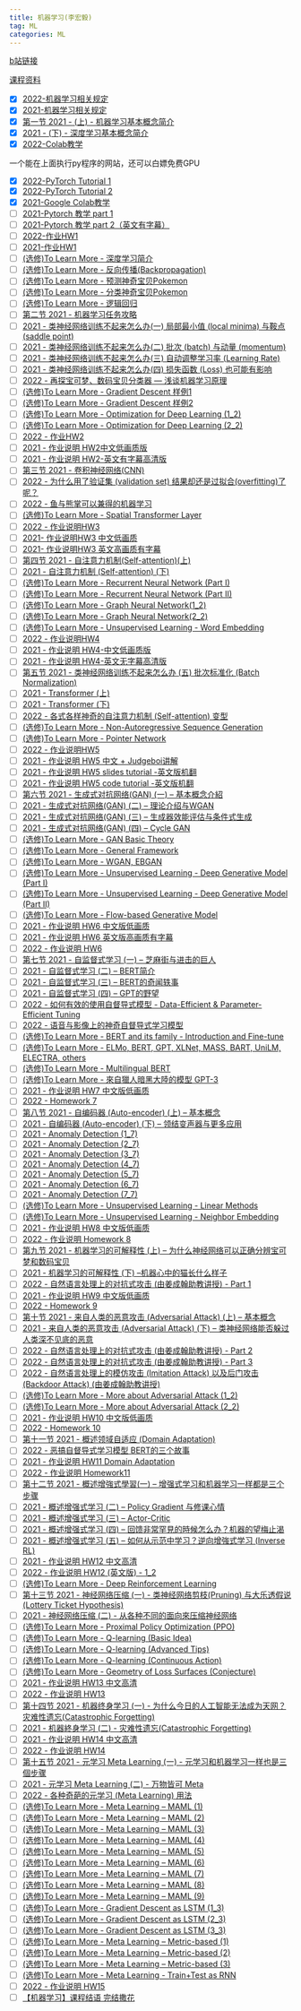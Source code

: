 ```yaml
---
title: 机器学习(李宏毅)
tag: ML
categories: ML
---
```


[b站链接](https://www.bilibili.com/video/BV1Wv411h7kN/?p=2&spm_id_from=pageDriver&vd_source=c486ded0b26b82075e9c932c97bc4fc1)

[课程资料](https://speech.ee.ntu.edu.tw/~hylee/ml/2022-spring.php)

- [x] [2022-机器学习相关规定](https://www.bilibili.com/video/BV1Wv411h7kN?p=1)
- [x] [2021-机器学习相关规定](https://www.bilibili.com/video/BV1Wv411h7kN?p=2)
- [x] [第一节 2021 - (上) - 机器学习基本概念简介](https://www.bilibili.com/video/BV1Wv411h7kN?p=3)
- [x] [2021 - (下) - 深度学习基本概念简介](https://www.bilibili.com/video/BV1Wv411h7kN?p=4)
- [x] [2022-Colab教学](https://www.bilibili.com/video/BV1Wv411h7kN?p=5)

一个能在上面执行py程序的网站，还可以白嫖免费GPU

- [x] [2022-PyTorch Tutorial 1](https://www.bilibili.com/video/BV1Wv411h7kN?p=6)
- [x] [2022-PyTorch Tutorial 2](https://www.bilibili.com/video/BV1Wv411h7kN?p=7)
- [x] [2021-Google Colab教学](https://www.bilibili.com/video/BV1Wv411h7kN?p=8)
- [ ] [2021-Pytorch 教学 part 1](https://www.bilibili.com/video/BV1Wv411h7kN?p=9)
- [ ] [2021-Pytorch 教学 part 2（英文有字幕）](https://www.bilibili.com/video/BV1Wv411h7kN?p=10)
- [ ] [2022-作业HW1](https://www.bilibili.com/video/BV1Wv411h7kN?p=11)
- [ ] [2021-作业HW1](https://www.bilibili.com/video/BV1Wv411h7kN?p=12)
- [ ] [(选修)To Learn More - 深度学习简介](https://www.bilibili.com/video/BV1Wv411h7kN?p=13)
- [ ] [(选修)To Learn More - 反向传播(Backpropagation)](https://www.bilibili.com/video/BV1Wv411h7kN?p=14)
- [ ] [(选修)To Learn More - 预测神奇宝贝Pokemon](https://www.bilibili.com/video/BV1Wv411h7kN?p=15)
- [ ] [(选修)To Learn More - 分类神奇宝贝Pokemon](https://www.bilibili.com/video/BV1Wv411h7kN?p=16)
- [ ] [(选修)To Learn More - 逻辑回归](https://www.bilibili.com/video/BV1Wv411h7kN?p=17)
- [ ] [第二节 2021 - 机器学习任务攻略](https://www.bilibili.com/video/BV1Wv411h7kN?p=18)
- [ ] [2021 - 类神经网络训练不起来怎么办(一) 局部最小值 (local minima) 与鞍点 (saddle point)](https://www.bilibili.com/video/BV1Wv411h7kN?p=19)
- [ ] [2021 - 类神经网络训练不起来怎么办(二) 批次 (batch) 与动量 (momentum)](https://www.bilibili.com/video/BV1Wv411h7kN?p=20)
- [ ] [2021 - 类神经网络训练不起来怎么办(三) 自动调整学习率 (Learning Rate)](https://www.bilibili.com/video/BV1Wv411h7kN?p=21)
- [ ] [2021 - 类神经网络训练不起来怎么办(四) 损失函数 (Loss) 也可能有影响](https://www.bilibili.com/video/BV1Wv411h7kN?p=22)
- [ ] [2022 - 再探宝可梦、数码宝贝分类器 — 浅谈机器学习原理](https://www.bilibili.com/video/BV1Wv411h7kN?p=23)
- [ ] [(选修)To Learn More - Gradient Descent 样例1](https://www.bilibili.com/video/BV1Wv411h7kN?p=24)
- [ ] [(选修)To Learn More - Gradient Descent 样例2](https://www.bilibili.com/video/BV1Wv411h7kN?p=25)
- [ ] [(选修)To Learn More - Optimization for Deep Learning (1_2)](https://www.bilibili.com/video/BV1Wv411h7kN?p=26)
- [ ] [(选修)To Learn More - Optimization for Deep Learning (2_2)](https://www.bilibili.com/video/BV1Wv411h7kN?p=27)
- [ ] [2022 - 作业HW2](https://www.bilibili.com/video/BV1Wv411h7kN?p=28)
- [ ] [2021 - 作业说明 HW2中文低画质版](https://www.bilibili.com/video/BV1Wv411h7kN?p=29)
- [ ] [2021 - 作业说明 HW2-英文有字幕高清版](https://www.bilibili.com/video/BV1Wv411h7kN?p=30)
- [ ] [第三节 2021 - 卷积神经网络(CNN)](https://www.bilibili.com/video/BV1Wv411h7kN?p=31)
- [ ] [2022 - 为什么用了验证集 (validation set) 结果却还是过拟合(overfitting)了呢？](https://www.bilibili.com/video/BV1Wv411h7kN?p=32)
- [ ] [2022 - 鱼与熊掌可以兼得的机器学习](https://www.bilibili.com/video/BV1Wv411h7kN?p=33)
- [ ] [(选修)To Learn More - Spatial Transformer Layer](https://www.bilibili.com/video/BV1Wv411h7kN?p=34)
- [ ] [2022 - 作业说明HW3](https://www.bilibili.com/video/BV1Wv411h7kN?p=35)
- [ ] [2021- 作业说明HW3 中文低画质](https://www.bilibili.com/video/BV1Wv411h7kN?p=36)
- [ ] [2021- 作业说明HW3 英文高画质有字幕](https://www.bilibili.com/video/BV1Wv411h7kN?p=37)
- [ ] [第四节 2021 - 自注意力机制(Self-attention)(上)](https://www.bilibili.com/video/BV1Wv411h7kN?p=38)
- [ ] [2021 - 自注意力机制 (Self-attention) (下)](https://www.bilibili.com/video/BV1Wv411h7kN?p=39)
- [ ] [(选修)To Learn More - Recurrent Neural Network (Part I)](https://www.bilibili.com/video/BV1Wv411h7kN?p=40)
- [ ] [(选修)To Learn More - Recurrent Neural Network (Part II)](https://www.bilibili.com/video/BV1Wv411h7kN?p=41)
- [ ] [(选修)To Learn More - Graph Neural Network(1_2)](https://www.bilibili.com/video/BV1Wv411h7kN?p=42)
- [ ] [(选修)To Learn More - Graph Neural Network(2_2)](https://www.bilibili.com/video/BV1Wv411h7kN?p=43)
- [ ] [(选修)To Learn More - Unsupervised Learning - Word Embedding](https://www.bilibili.com/video/BV1Wv411h7kN?p=44)
- [ ] [2022 - 作业说明HW4](https://www.bilibili.com/video/BV1Wv411h7kN?p=45)
- [ ] [2021 - 作业说明 HW4-中文低画质版](https://www.bilibili.com/video/BV1Wv411h7kN?p=46)
- [ ] [2021 - 作业说明 HW4-英文无字幕高清版](https://www.bilibili.com/video/BV1Wv411h7kN?p=47)
- [ ] [第五节 2021 - 类神经网络训练不起来怎么办 (五) 批次标准化 (Batch Normalization)](https://www.bilibili.com/video/BV1Wv411h7kN?p=48)
- [ ] [2021 - Transformer (上)](https://www.bilibili.com/video/BV1Wv411h7kN?p=49)
- [ ] [2021 - Transformer (下)](https://www.bilibili.com/video/BV1Wv411h7kN?p=50)
- [ ] [2022 - 各式各样神奇的自注意力机制 (Self-attention) 变型](https://www.bilibili.com/video/BV1Wv411h7kN?p=51)
- [ ] [(选修)To Learn More - Non-Autoregressive Sequence Generation](https://www.bilibili.com/video/BV1Wv411h7kN?p=52)
- [ ] [(选修)To Learn More - Pointer Network](https://www.bilibili.com/video/BV1Wv411h7kN?p=53)
- [ ] [2022 - 作业说明HW5](https://www.bilibili.com/video/BV1Wv411h7kN?p=54)
- [ ] [2021 - 作业说明 HW5 中文 + Judgeboi讲解](https://www.bilibili.com/video/BV1Wv411h7kN?p=55)
- [ ] [2021 - 作业说明 HW5 slides tutorial -英文版机翻](https://www.bilibili.com/video/BV1Wv411h7kN?p=56)
- [ ] [2021 - 作业说明 HW5 code tutorial -英文版机翻](https://www.bilibili.com/video/BV1Wv411h7kN?p=57)
- [ ] [第六节 2021 - 生成式对抗网络(GAN) (一) – 基本概念介紹](https://www.bilibili.com/video/BV1Wv411h7kN?p=58)
- [ ] [2021 - 生成式对抗网络(GAN) (二) – 理论介绍与WGAN](https://www.bilibili.com/video/BV1Wv411h7kN?p=59)
- [ ] [2021 - 生成式对抗网络(GAN) (三) – 生成器效能评估与条件式生成](https://www.bilibili.com/video/BV1Wv411h7kN?p=60)
- [ ] [2021 - 生成式对抗网络(GAN) (四) – Cycle GAN](https://www.bilibili.com/video/BV1Wv411h7kN?p=61)
- [ ] [(选修)To Learn More - GAN Basic Theory](https://www.bilibili.com/video/BV1Wv411h7kN?p=62)
- [ ] [(选修)To Learn More - General Framework](https://www.bilibili.com/video/BV1Wv411h7kN?p=63)
- [ ] [(选修)To Learn More - WGAN, EBGAN](https://www.bilibili.com/video/BV1Wv411h7kN?p=64)
- [ ] [(选修)To Learn More - Unsupervised Learning - Deep Generative Model (Part I)](https://www.bilibili.com/video/BV1Wv411h7kN?p=65)
- [ ] [(选修)To Learn More - Unsupervised Learning - Deep Generative Model (Part II)](https://www.bilibili.com/video/BV1Wv411h7kN?p=66)
- [ ] [(选修)To Learn More - Flow-based  Generative Model](https://www.bilibili.com/video/BV1Wv411h7kN?p=67)
- [ ] [2021 - 作业说明 HW6 中文版低画质](https://www.bilibili.com/video/BV1Wv411h7kN?p=68)
- [ ] [2021 - 作业说明 HW6 英文版高画质有字幕](https://www.bilibili.com/video/BV1Wv411h7kN?p=69)
- [ ] [2022 - 作业说明 HW6](https://www.bilibili.com/video/BV1Wv411h7kN?p=70)
- [ ] [第七节 2021 - 自监督式学习  (一) – 芝麻街与进击的巨人](https://www.bilibili.com/video/BV1Wv411h7kN?p=71)
- [ ] [2021 - 自监督式学习 (二) – BERT简介](https://www.bilibili.com/video/BV1Wv411h7kN?p=72)
- [ ] [2021 - 自监督式学习 (三) –  BERT的奇闻轶事](https://www.bilibili.com/video/BV1Wv411h7kN?p=73)
- [ ] [2021 - 自监督式学习 (四) – GPT的野望](https://www.bilibili.com/video/BV1Wv411h7kN?p=74)
- [ ] [2022 - 如何有效的使用自督导式模型 - Data-Efficient & Parameter-Efficient Tuning](https://www.bilibili.com/video/BV1Wv411h7kN?p=75)
- [ ] [2022 - 语音与影像上的神奇自督导式学习模型](https://www.bilibili.com/video/BV1Wv411h7kN?p=76)
- [ ] [(选修)To Learn More - BERT and its family - Introduction and Fine-tune](https://www.bilibili.com/video/BV1Wv411h7kN?p=77)
- [ ] [(选修)To Learn More - ELMo, BERT, GPT, XLNet, MASS, BART, UniLM, ELECTRA, others](https://www.bilibili.com/video/BV1Wv411h7kN?p=78)
- [ ] [(选修)To Learn More - Multilingual BERT](https://www.bilibili.com/video/BV1Wv411h7kN?p=79)
- [ ] [(选修)To Learn More - 來自獵人暗黑大陸的模型 GPT-3](https://www.bilibili.com/video/BV1Wv411h7kN?p=80)
- [ ] [2021 - 作业说明 HW7 中文版低画质](https://www.bilibili.com/video/BV1Wv411h7kN?p=81)
- [ ] [2022 - Homework 7](https://www.bilibili.com/video/BV1Wv411h7kN?p=82)
- [ ] [第八节 2021 - 自编码器 (Auto-encoder) (上) – 基本概念](https://www.bilibili.com/video/BV1Wv411h7kN?p=83)
- [ ] [2021 - 自编码器 (Auto-encoder) (下) – 领结变声器与更多应用](https://www.bilibili.com/video/BV1Wv411h7kN?p=84)
- [ ] [2021 - Anomaly Detection (1_7)](https://www.bilibili.com/video/BV1Wv411h7kN?p=85)
- [ ] [2021 - Anomaly Detection (2_7)](https://www.bilibili.com/video/BV1Wv411h7kN?p=86)
- [ ] [2021 - Anomaly Detection (3_7)](https://www.bilibili.com/video/BV1Wv411h7kN?p=87)
- [ ] [2021 - Anomaly Detection (4_7)](https://www.bilibili.com/video/BV1Wv411h7kN?p=88)
- [ ] [2021 - Anomaly Detection (5_7)](https://www.bilibili.com/video/BV1Wv411h7kN?p=89)
- [ ] [2021 - Anomaly Detection (6_7)](https://www.bilibili.com/video/BV1Wv411h7kN?p=90)
- [ ] [2021 - Anomaly Detection (7_7)](https://www.bilibili.com/video/BV1Wv411h7kN?p=91)
- [ ] [(选修)To Learn More - Unsupervised Learning - Linear Methods](https://www.bilibili.com/video/BV1Wv411h7kN?p=92)
- [ ] [(选修)To Learn More - Unsupervised Learning - Neighbor Embedding](https://www.bilibili.com/video/BV1Wv411h7kN?p=93)
- [ ] [2021 - 作业说明 HW8 中文版低画质](https://www.bilibili.com/video/BV1Wv411h7kN?p=94)
- [ ] [2022 - 作业说明 Homework 8](https://www.bilibili.com/video/BV1Wv411h7kN?p=95)
- [ ] [第九节 2021 - 机器学习的可解释性 (上) – 为什么神经网络可以正确分辨宝可梦和数码宝贝](https://www.bilibili.com/video/BV1Wv411h7kN?p=96)
- [ ] [2021 - 机器学习的可解释性  (下) –机器心中的猫长什么样子](https://www.bilibili.com/video/BV1Wv411h7kN?p=97)
- [ ] [2022 - 自然语言处理上的对抗式攻击 (由姜成翰助教讲授) - Part 1](https://www.bilibili.com/video/BV1Wv411h7kN?p=98)
- [ ] [2021 - 作业说明 HW9 中文版低画质](https://www.bilibili.com/video/BV1Wv411h7kN?p=99)
- [ ] [2022 - Homework 9](https://www.bilibili.com/video/BV1Wv411h7kN?p=100)
- [ ] [第十节 2021 - 来自人类的恶意攻击 (Adversarial Attack) (上) – 基本概念](https://www.bilibili.com/video/BV1Wv411h7kN?p=101)
- [ ] [2021 - 来自人类的恶意攻击 (Adversarial Attack) (下) – 类神经网络能否躲过人类深不见底的恶意](https://www.bilibili.com/video/BV1Wv411h7kN?p=102)
- [ ] [2022 - 自然语言处理上的对抗式攻击 (由姜成翰助教讲授) - Part 2](https://www.bilibili.com/video/BV1Wv411h7kN?p=103)
- [ ] [2022 - 自然语言处理上的对抗式攻击 (由姜成翰助教讲授) - Part 3](https://www.bilibili.com/video/BV1Wv411h7kN?p=104)
- [ ] [2022 - 自然语言处理上的模仿攻击 (Imitation Attack) 以及后门攻击 (Backdoor Attack)  (由姜成翰助教讲授)](https://www.bilibili.com/video/BV1Wv411h7kN?p=105)
- [ ] [(选修)To Learn More - More about Adversarial Attack (1_2)](https://www.bilibili.com/video/BV1Wv411h7kN?p=106)
- [ ] [(选修)To Learn More - More about Adversarial Attack (2_2)](https://www.bilibili.com/video/BV1Wv411h7kN?p=107)
- [ ] [2021 - 作业说明 HW10 中文版低画质](https://www.bilibili.com/video/BV1Wv411h7kN?p=108)
- [ ] [2022 - Homework 10](https://www.bilibili.com/video/BV1Wv411h7kN?p=109)
- [ ] [第十一节 2021 - 概述领域自适应 (Domain Adaptation)](https://www.bilibili.com/video/BV1Wv411h7kN?p=110)
- [ ] [2022 - 恶搞自督导式学习模型 BERT的三个故事](https://www.bilibili.com/video/BV1Wv411h7kN?p=111)
- [ ] [2021 - 作业说明 HW11 Domain Adaptation](https://www.bilibili.com/video/BV1Wv411h7kN?p=112)
- [ ] [2022 - 作业说明 Homework11](https://www.bilibili.com/video/BV1Wv411h7kN?p=113)
- [ ] [第十二节 2021 - 概述增強式學習(一) – 增强式学习和机器学习一样都是三个步骤](https://www.bilibili.com/video/BV1Wv411h7kN?p=114)
- [ ] [2021 - 概述增强式学习 (二) – Policy Gradient 与修课心情](https://www.bilibili.com/video/BV1Wv411h7kN?p=115)
- [ ] [2021 - 概述增强式学习 (三) – Actor-Critic](https://www.bilibili.com/video/BV1Wv411h7kN?p=116)
- [ ] [2021 - 概述增强式学习 (四) – 回馈非常罕見的時候怎么办？机器的望梅止渴](https://www.bilibili.com/video/BV1Wv411h7kN?p=117)
- [ ] [2021 - 概述增强式学习 (五) – 如何从示范中学习？逆向增強式学习 (Inverse RL)](https://www.bilibili.com/video/BV1Wv411h7kN?p=118)
- [ ] [2021 - 作业说明 HW12 中文高清](https://www.bilibili.com/video/BV1Wv411h7kN?p=119)
- [ ] [2022 - 作业说明 HW12 (英文版) - 1_2](https://www.bilibili.com/video/BV1Wv411h7kN?p=120)
- [ ] [(选修)To Learn More - Deep Reinforcement Learning](https://www.bilibili.com/video/BV1Wv411h7kN?p=121)
- [ ] [第十三节 2021 - 神经网络压缩 (一) - 类神经网络剪枝(Pruning) 与大乐透假说(Lottery Ticket Hypothesis)](https://www.bilibili.com/video/BV1Wv411h7kN?p=122)
- [ ] [2021 - 神经网络压缩 (二) - 从各种不同的面向來压缩神经网络](https://www.bilibili.com/video/BV1Wv411h7kN?p=123)
- [ ] [(选修)To Learn More - Proximal Policy Optimization (PPO)](https://www.bilibili.com/video/BV1Wv411h7kN?p=124)
- [ ] [(选修)To Learn More - Q-learning (Basic Idea)](https://www.bilibili.com/video/BV1Wv411h7kN?p=125)
- [ ] [(选修)To Learn More - Q-learning (Advanced Tips)](https://www.bilibili.com/video/BV1Wv411h7kN?p=126)
- [ ] [(选修)To Learn More - Q-learning (Continuous Action)](https://www.bilibili.com/video/BV1Wv411h7kN?p=127)
- [ ] [(选修)To Learn More - Geometry of Loss Surfaces (Conjecture)](https://www.bilibili.com/video/BV1Wv411h7kN?p=128)
- [ ] [2021 - 作业说明 HW13 中文高清](https://www.bilibili.com/video/BV1Wv411h7kN?p=129)
- [ ] [2022 - 作业说明 HW13](https://www.bilibili.com/video/BV1Wv411h7kN?p=130)
- [ ] [第十四节 2021 - 机器终身学习  (一) - 为什么今日的人工智能无法成为天网？灾难性遗忘(Catastrophic Forgetting)](https://www.bilibili.com/video/BV1Wv411h7kN?p=131)
- [ ] [2021 - 机器終身学习  (二) - 灾难性遗忘(Catastrophic Forgetting)](https://www.bilibili.com/video/BV1Wv411h7kN?p=132)
- [ ] [2021 - 作业说明 HW14 中文高清](https://www.bilibili.com/video/BV1Wv411h7kN?p=133)
- [ ] [2022 - 作业说明 HW14](https://www.bilibili.com/video/BV1Wv411h7kN?p=134)
- [ ] [第十五节 2021 - 元学习 Meta Learning (一) - 元学习和机器学习一样也是三個步骤](https://www.bilibili.com/video/BV1Wv411h7kN?p=135)
- [ ] [2021 - 元学习 Meta Learning (二) - 万物皆可 Meta](https://www.bilibili.com/video/BV1Wv411h7kN?p=136)
- [ ] [2022 - 各种奇葩的元学习 (Meta Learning) 用法](https://www.bilibili.com/video/BV1Wv411h7kN?p=137)
- [ ] [(选修)To Learn More - Meta Learning – MAML (1)](https://www.bilibili.com/video/BV1Wv411h7kN?p=138)
- [ ] [(选修)To Learn More - Meta Learning – MAML (2)](https://www.bilibili.com/video/BV1Wv411h7kN?p=139)
- [ ] [(选修)To Learn More - Meta Learning – MAML (3)](https://www.bilibili.com/video/BV1Wv411h7kN?p=140)
- [ ] [(选修)To Learn More - Meta Learning – MAML (4)](https://www.bilibili.com/video/BV1Wv411h7kN?p=141)
- [ ] [(选修)To Learn More - Meta Learning – MAML (5)](https://www.bilibili.com/video/BV1Wv411h7kN?p=142)
- [ ] [(选修)To Learn More - Meta Learning – MAML (6)](https://www.bilibili.com/video/BV1Wv411h7kN?p=143)
- [ ] [(选修)To Learn More - Meta Learning – MAML (7)](https://www.bilibili.com/video/BV1Wv411h7kN?p=144)
- [ ] [(选修)To Learn More - Meta Learning – MAML (8)](https://www.bilibili.com/video/BV1Wv411h7kN?p=145)
- [ ] [(选修)To Learn More - Meta Learning – MAML (9)](https://www.bilibili.com/video/BV1Wv411h7kN?p=146)
- [ ] [(选修)To Learn More - Gradient Descent as LSTM (1_3)](https://www.bilibili.com/video/BV1Wv411h7kN?p=147)
- [ ] [(选修)To Learn More - Gradient Descent as LSTM (2_3)](https://www.bilibili.com/video/BV1Wv411h7kN?p=148)
- [ ] [(选修)To Learn More - Gradient Descent as LSTM (3_3)](https://www.bilibili.com/video/BV1Wv411h7kN?p=149)
- [ ] [(选修)To Learn More - Meta Learning – Metric-based (1)](https://www.bilibili.com/video/BV1Wv411h7kN?p=150)
- [ ] [(选修)To Learn More - Meta Learning – Metric-based (2)](https://www.bilibili.com/video/BV1Wv411h7kN?p=151)
- [ ] [(选修)To Learn More - Meta Learning – Metric-based (3)](https://www.bilibili.com/video/BV1Wv411h7kN?p=152)
- [ ] [(选修)To Learn More - Meta Learning - Train+Test as RNN](https://www.bilibili.com/video/BV1Wv411h7kN?p=153)
- [ ] [2022 - 作业说明 HW15](https://www.bilibili.com/video/BV1Wv411h7kN?p=154)
- [ ] [【机器学习】课程结语 完结撒花](https://www.bilibili.com/video/BV1Wv411h7kN?p=155)